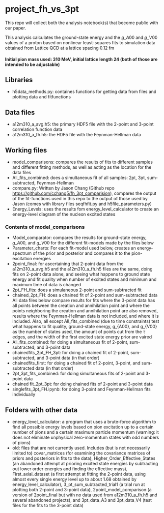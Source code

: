 # project_fh_vs_3pt

This repo will collect both the analysis notebook(s) that become public with our paper.

This analysis calculates the ground-state energy and the $g\_{A00}$ and $g\_{V00}$ values of a proton based on nonlinear least-squares fits to simulation data obtained from Lattice QCD at a lattice spacing 0.12 fm
#### Initial pion mass used: 310 MeV, initial lattice length 24 (both of those are intended to be adjustable)


## Libraries
- h5data_methods.py: containes functions for getting data from files and plotting data and fitfunctions

## Data files
- a12m310_a_avg.h5: the primary HDF5 file with the 2-point and 3-point correlation function data
- a12m310_a_fh.h5: the HDF5 file with the Feynman-Hellman data

## Working files
- model_comparisons: compares the results of fits to different samples and different fitting methods, as well as acting as the location for the data files
- All_fits_combined: does a simultaneous fit of all samples: 2pt, 3pt, sum-subtracted, Feynman-Hellman
- compare.py: Written by Jason Chang (Github repo https://github.com/cchang5/fh_3pt_comparision), compares the output of the fit-functions used in this repo to the output of those used by Jason (comes with library files seqfhfit.py and h5file_parameters.py)
- Energy_Levels: uses the results fom energy_level_calculator to create an energy-level diagram of the nucleon excited states

### Contents of model_comparisons
- Model_comparator: compares the results for ground-state energy, $g\_{A00}$, and $g\_{V00}$ for the different fit-models made by the files below
- Parameter_charts: For each fit-model used below, creates an energy-spectrum of the prior and posterior and compares it to the pion-excitation energies
- 2point_final: for ascertaining that 2-point data from the a12m310_a_avg.h5 and the a12m310_a_fh.h5 files are the same, doing fits on 2-point data alone, and seeing what happens to ground state energy and fit quality when number of excited states and minimum and maximum time of data is changed
- 2pt_FH_fits: does a simulaneous 2-point and sum-subtracted fit
- chained_2pt_FH: does a chained fit of 2-point and sum-subtracted data
All data files below compare results for fits where the 3-point data has all points between the creation and annihilation point and where the points neighboring the creation and annihilation point are also removed, results where the Feynman-Hellman data is not included, and where it is included. Also, all except All_fits_combined (due to time constraints) test what happens to fit quality, ground-state energy,  g\_{A00}, and g\_{V00} as the number of states used, the amount of points cut from the $\tau$ edges, and the width of the first excited state energy prior are vaired
- All_fits_combined: for doing a simultaneous fit of 2-point, sum-subtracted, and 3-point data
- chainedfits_2pt_FH_3pt: for doing a chained fit of 2-point, sum-subtracted, and 3-point data (in that order)
- chainedfits_first: for doing a chained fit of 2-point, 3-point, and sum-subtracted data (in that order)
- 2pt_3pt_fits_combined: for doing simultaneous fits of 2-point and 3-point data
- chained fit_2pt_3pt: for doing chained fits of 2-point and 3-point data
- singlefits_3pt_FH.ipynb: for doing 3-point and Feynman-Hellman fits individually

## Folders with other data
- energy_level_calculator: a program that uses a brute-force algorithm to find all possible energy levels based on pion excitation up to a certain number of pions and a certain maximum particle momentum (warning: it does not eliminate unphysical zero-momentum states with odd numbers of pions)
- old: files that are not currently used. Includes (but is not necessarily limited to) covar_matrices (for examining the covariance matrices of priors and posteriors in fits to the data), Higher_Order_Effective_States (an abandoned attempt at prioring excited state energies by subtracting out lower order energies and finding the effective mass), First_axial_dataset (a first attempt at fitting the 2-point data, using almost every single energy level up to about 1.68 obtained by energy_level_calculator), 3_pt_sum_subtracted_trial1 (a trial run at plotting both 2-point and 3-point data), 2point_model_comparison (a version of 2point_final but with no data used from a12m310_a_fh.h5 and several abandoned projects), and 3pt_data_A3 and 3pt_data_V4 (test files for the fits to the 3-point data)



